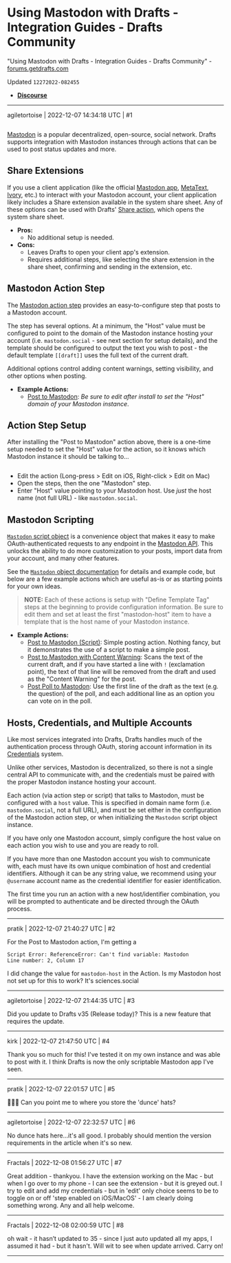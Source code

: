 # Using Mastodon with Drafts - Integration Guides - Drafts Community

"Using Mastodon with Drafts - Integration Guides - Drafts Community" - [forums.getdrafts.com](http://forums.getdrafts.com)

Updated `12272022-082455`

- [**Discourse**](https://forums.getdrafts.com/t/using-mastodon-with-drafts/13766)

---

agiletortoise | 2022-12-07 14:34:18 UTC | #1

![]()

[Mastodon](https://joinmastodon.org) is a popular decentralized, open-source, social network. Drafts supports integration with Mastodon instances through actions that can be used to post status updates and more.

## Share Extensions

If you use a client application (like the official [Mastodon app](https://joinmastodon.org/apps), [MetaText](https://github.com/metabolist/metatext), [Ivory](https://tapbots.social/@ivory/109433914793802708), etc.) to interact with your Mastodon account, your client application likely includes a Share extension available in the system share sheet. Any of these options can be used with Drafts' [Share action](https://directory.getdrafts.com/a/1YK), which opens the system share sheet.

- **Pros:**
   - No additional setup is needed.
- **Cons:**
   - Leaves Drafts to open your client app's extension.
   - Requires additional steps, like selecting the share extension in the share sheet, confirming and sending in the extension, etc.

## Mastodon Action Step

The [Mastodon action step](https://docs.getdrafts.com/docs/actions/steps/services#mastodon) provides an easy-to-configure step that posts to a Mastodon account.

The step has several options. At a minimum, the "Host" value must be configured to point to the domain of the Mastodon instance hosting your account (i.e. `mastodon.social` - see next section for setup details), and the template should be configured to output the text you wish to post - the default template `[[draft]]` uses the full text of the current draft.

Additional options control adding content warnings, setting visibility, and other options when posting.

- **Example Actions:**
   - [Post to Mastodon](https://directory.getdrafts.com/a/2FC): *Be sure to edit after install to set the "Host" domain of your Mastodon instance*.

## Action Step Setup

After installing the "Post to Mastodon" action above, there is a one-time setup needed to set the "Host" value for the action, so it knows which Mastodon instance it should be talking to...

![]()

- Edit the action (Long-press > Edit on iOS, Right-click > Edit on Mac)
- Open the steps, then the one "Mastodon" step.
- Enter "Host" value pointing to your Mastodon host. Use *just* the host name (not full URL) - like `mastodon.social`.

## Mastodon Scripting

[`Mastodon` script object](https://scripting.getdrafts.com/classes/Mastodon) is a convenience object that makes it easy to make OAuth-authenticated requests to any endpoint in the [Mastodon API](https://docs.joinmastodon.org/api/guidelines/). This unlocks the ability to do more customization to your posts, import data from your account, and many other features.

See the [`Mastodon` object documentation](https://scripting.getdrafts.com/classes/Mastodon) for details and example code, but below are a few example actions which are useful as-is or as starting points for your own ideas.

> **NOTE:** Each of these actions is setup with "Define Template Tag" steps at the beginning to provide configuration information. Be sure to edit them and set at least the first "mastodon-host" item to have a template that is the host name of your Mastodon instance.

- **Example Actions:**
   - [Post to Mastodon (Script)](https://directory.getdrafts.com/a/2FD): Simple posting action. Nothing fancy, but it demonstrates the use of a script to make a simple post.
   - [Post to Mastodon with Content Warning](https://directory.getdrafts.com/a/2FG): Scans the text of the current draft, and if you have started a line with `!` (exclamation point), the text of that line will be removed from the draft and used as the "Content Warning" for the post.
   - [Post Poll to Mastodon](https://directory.getdrafts.com/a/2FF): Use the first line of the draft as the text (e.g. the question) of the poll, and each additional line as an option you can vote on in the poll.

## Hosts, Credentials, and Multiple Accounts

Like most services integrated into Drafts, Drafts handles much of the authentication process through OAuth, storing account information in its [Credentials](https://docs.getdrafts.com/docs/settings/credentials) system.

Unlike other services, Mastodon is decentralized, so there is not a single central API to communicate with, and the credentials must be paired with the proper Mastodon instance hosting your account.

Each action (via action step or script) that talks to Mastodon, must be configured with a `host` value. This is specified in domain name form (i.e. `mastodon.social`, not a full URL), and must be set either in the configuration of the Mastodon action step, or when initializing the `Mastodon` script object instance.

If you have only one Mastodon account, simply configure the host value on each action you wish to use and you are ready to roll.

If you have more than one Mastodon account you wish to communicate with, each must have its own unique combination of host and credential identifiers. Although it can be any string value, we recommend using your `@username` account name as the credential identifier for easier identification.

The first time you run an action with a new host/identifier combination, you will be prompted to authenticate and be directed through the OAuth process.

---

pratik | 2022-12-07 21:40:27 UTC | #2

For the Post to Mastodon action, I'm getting a

```other
Script Error: ReferenceError: Can't find variable: Mastodon
Line number: 2, Column 17
```

I did change the value for `mastodon-host` in the Action. Is my Mastodon host not set up for this to work? It's sciences.social

---

agiletortoise | 2022-12-07 21:44:35 UTC | #3

Did you update to Drafts v35 (Release today)? This is a new feature that requires the update.

---

kirk | 2022-12-07 21:47:50 UTC | #4

Thank you so much for this! I've tested it on my own instance and was able to post with it. I think Drafts is now the only scriptable Mastodon app I've seen.

---

pratik | 2022-12-07 22:01:57 UTC | #5

🤦🏽‍♂️ Can you point me to where you store the 'dunce' hats?

---

agiletortoise | 2022-12-07 22:32:57 UTC | #6

No dunce hats here...it's all good. I probably should mention the version requirements in the article when it's so new.

---

Fractals | 2022-12-08 01:56:27 UTC | #7

Great addition - thankyou. I have the extension working on the Mac - but when I go over to my phone - I can see the extension - but it is greyed out. I try to edit and add my credentials - but in 'edit' only choice seems to be to toggle on or off 'step enabled on iOS/MacOS' - I am clearly doing something wrong. Any and all help welcome.

---

Fractals | 2022-12-08 02:00:59 UTC | #8

oh wait - it hasn’t updated to 35 - since I just auto updated all my apps, I assumed it had - but it hasn't. Will wit to see when update arrived. Carry on!

---

